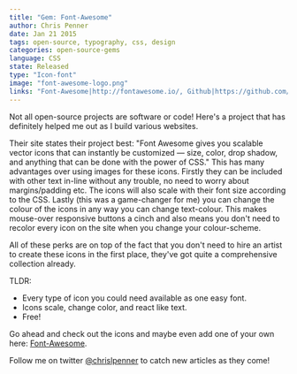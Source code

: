 ```yaml
---
title: "Gem: Font-Awesome"
author: Chris Penner
date: Jan 21 2015
tags: open-source, typography, css, design
categories: open-source-gems
language: CSS
state: Released
type: "Icon-font"
image: "font-awesome-logo.png"
links: "Font-Awesome|http://fontawesome.io/, Github|https://github.com/FortAwesome/Font-Awesome"
---
```


Not all open-source projects are software or code! Here's a project that has
definitely helped me out as I build various websites.

Their site states their project best: "Font Awesome gives you scalable vector
icons that can instantly be customized — size, color, drop shadow, and anything
that can be done with the power of CSS." This has many advantages over using
images for these icons. Firstly they can be included with other text in-line
without any trouble, no need to worry about margins/padding etc. The icons
will also scale with their font size according to the CSS. Lastly (this was a
game-changer for me) you can change the colour of the icons in any way you can
change text-colour. This makes mouse-over responsive buttons a cinch and also
means you don't need to recolor every icon on the site when you change your
colour-scheme.

All of these perks are on top of the fact that you don't need to hire an artist
to create these icons in the first place, they've got quite a comprehensive
collection already.

TLDR:

* Every type of icon you could need available as one easy font.
* Icons scale, change color, and react like text.
* Free!

Go ahead and check out the icons and maybe even add one of your own here:
[Font-Awesome](http://fortawesome.github.io/Font-Awesome/).

Follow me on twitter [\@chrislpenner](http://www.twitter.com/chrislpenner) to catch new articles as they come!
